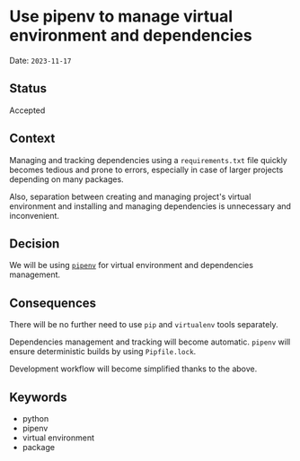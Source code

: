 # Use pipenv to manage virtual environment and dependencies

Date: `2023-11-17`

## Status

Accepted

## Context

Managing and tracking dependencies using a `requirements.txt` file quickly becomes tedious and prone to errors,
especially in case of larger projects depending on many packages.

Also, separation between creating and managing project's virtual environment and installing and managing dependencies
is unnecessary and inconvenient.

## Decision

We will be using [`pipenv`](https://pipenv.pypa.io/en/latest/) for virtual environment and dependencies management.

## Consequences

There will be no further need to use `pip` and `virtualenv` tools separately.

Dependencies management and tracking will become automatic. `pipenv` will ensure deterministic builds by using `Pipfile.lock`.

Development workflow will become simplified thanks to the above.

## Keywords

- python
- pipenv
- virtual environment
- package